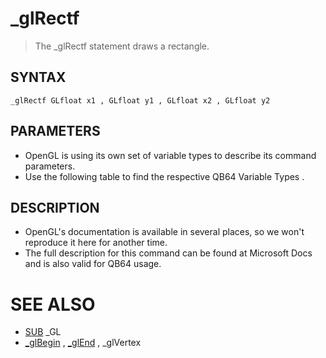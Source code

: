 # _glRectf
> The _glRectf statement draws a rectangle.

## SYNTAX
`_glRectf GLfloat x1 , GLfloat y1 , GLfloat x2 , GLfloat y2`

## PARAMETERS
* OpenGL is using its own set of variable types to describe its command parameters.
* Use the following table to find the respective QB64 Variable Types .


## DESCRIPTION
* OpenGL's documentation is available in several places, so we won't reproduce it here for another time.
* The full description for this command can be found at Microsoft Docs and is also valid for QB64 usage.


# SEE ALSO
* [SUB](SUB.md) _GL
* [_glBegin](_glBegin.md) , [_glEnd](_glEnd.md) , _glVertex

